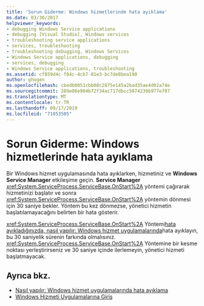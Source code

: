 ```yaml
---
title: 'Sorun Giderme: Windows hizmetlerinde hata ayıklama'
ms.date: 03/30/2017
helpviewer_keywords:
- debugging Windows Service applications
- debugging [Visual Studio], Windows services
- troubleshooting service applications
- services, troubleshooting
- troubleshooting debugging, Windows Services
- Windows Service applications, debugging
- services, debugging
- Windows Service applications, troubleshooting
ms.assetid: cf859d4c-f04c-4cb7-81e3-bc7de8bea190
author: ghogen
ms.openlocfilehash: cbedb0051cbb08c2875e145a2bad35ae4d02a74e
ms.sourcegitcommit: 289e06e904b72f34ac717dbcc5074239b977e707
ms.translationtype: MT
ms.contentlocale: tr-TR
ms.lasthandoff: 09/17/2019
ms.locfileid: "71053505"
---
```

# <a name="troubleshooting-debugging-windows-services"></a>Sorun Giderme: Windows hizmetlerinde hata ayıklama
Bir Windows hizmet uygulamasında hata ayıklarken, hizmetiniz ve **Windows Service Manager** etkileşime geçin. **Service Manager** <xref:System.ServiceProcess.ServiceBase.OnStart%2A> yöntemi çağırarak hizmetinizi başlatır ve sonra <xref:System.ServiceProcess.ServiceBase.OnStart%2A> yöntemin dönmesi için 30 saniye bekler. Yöntem bu kez dönmezse, yönetici hizmetin başlatılamayacağını belirten bir hata gösterir.  
  
 <xref:System.ServiceProcess.ServiceBase.OnStart%2A> Yöntemi[hata ayıkladığınızda, nasıl yapılır: Windows hizmet uygulamalarında](how-to-debug-windows-service-applications.md)hata ayıklayın, bu 30 saniyelik sürenin farkında olmalısınız. <xref:System.ServiceProcess.ServiceBase.OnStart%2A> Yöntemine bir kesme noktası yerleştirirseniz ve 30 saniye içinde ilerlemeyin, yönetici hizmeti başlatmayacak.  
  
## <a name="see-also"></a>Ayrıca bkz.

- [Nasıl yapılır: Windows hizmet uygulamalarında hata ayıklama](how-to-debug-windows-service-applications.md)
- [Windows Hizmeti Uygulamalarına Giriş](introduction-to-windows-service-applications.md)

